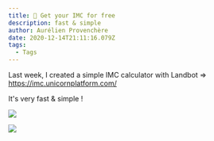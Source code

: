```yaml
---
title: 🍟 Get your IMC for free
description: fast & simple
author: Aurélien Provenchère
date: 2020-12-14T21:11:16.079Z
tags:
  - Tags
---
```

Last week, I created a simple IMC calculator with Landbot => <https://imc.unicornplatform.com/> 

It's very fast & simple !



![](/static/img/capture3.png)

![](/static/img/capture4.png)